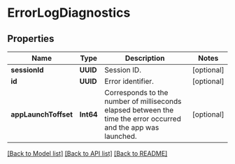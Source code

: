 # ErrorLogDiagnostics

## Properties
Name | Type | Description | Notes
------------ | ------------- | ------------- | -------------
**sessionId** | **UUID** | Session ID.  | [optional] 
**id** | **UUID** | Error identifier. | [optional] 
**appLaunchToffset** | **Int64** | Corresponds to the number of milliseconds elapsed between the time the error occurred and the app was launched.  | [optional] 

[[Back to Model list]](../README.md#documentation-for-models) [[Back to API list]](../README.md#documentation-for-api-endpoints) [[Back to README]](../README.md)


